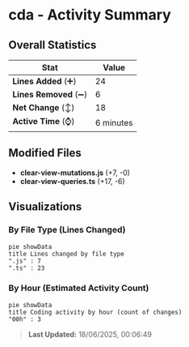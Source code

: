 # cda - Activity Summary 

## Overall Statistics

| Stat                   | Value                                                             |
| ---------------------- | ----------------------------------------------------------------- |
| **Lines Added** (➕)   | 24                                          |
| **Lines Removed** (➖) | 6                                        |
| **Net Change** (↕)    | 18                |
| **Active Time** (⌚)   | 6 minutes |


## Modified Files
- **clear-view-mutations.js** (+7, -0)
- **clear-view-queries.ts** (+17, -6)

## Visualizations

### By File Type (Lines Changed)

```mermaid
pie showData
title Lines changed by file type
".js" : 7
".ts" : 23
```

### By Hour (Estimated Activity Count)

```mermaid
pie showData
title Coding activity by hour (count of changes)
"00h" : 3
```


> **Last Updated:** 18/06/2025, 00:06:49